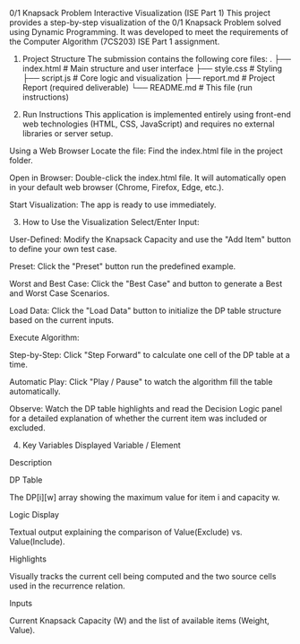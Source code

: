 0/1 Knapsack Problem Interactive Visualization (ISE Part 1)
This project provides a step-by-step visualization of the 0/1 Knapsack Problem solved using Dynamic Programming. It was developed to meet the requirements of the Computer Algorithm (7CS203) ISE Part 1 assignment.

1. Project Structure
The submission contains the following core files:
.
├── index.html        # Main structure and user interface
├── style.css         # Styling
├── script.js         # Core logic and visualization 
├── report.md         # Project Report (required deliverable)
└── README.md         # This file (run instructions)

2. Run Instructions
This application is implemented entirely using front-end web technologies (HTML, CSS, JavaScript) and requires no external libraries or server setup.

Using a Web Browser
Locate the file: Find the index.html file in the project folder.

Open in Browser: Double-click the index.html file. It will automatically open in your default web browser (Chrome, Firefox, Edge, etc.).

Start Visualization: The app is ready to use immediately.

3. How to Use the Visualization
Select/Enter Input:

User-Defined: Modify the Knapsack Capacity and use the "Add Item" button to define your own test case.

Preset: Click the "Preset" button run the predefined example.

Worst and Best Case: Click the "Best Case" and button to generate a Best and Worst Case Scenarios.

Load Data: Click the "Load Data" button to initialize the DP table structure based on the current inputs.

Execute Algorithm:

Step-by-Step: Click "Step Forward" to calculate one cell of the DP table at a time.

Automatic Play: Click "Play / Pause" to watch the algorithm fill the table automatically.

Observe: Watch the DP table highlights and read the Decision Logic panel for a detailed explanation of whether the current item was included or excluded.

4. Key Variables Displayed
Variable / Element

Description

DP Table

The DP[i][w] array showing the maximum value for item i and capacity w.

Logic Display

Textual output explaining the comparison of Value(Exclude) vs. Value(Include).

Highlights

Visually tracks the current cell being computed and the two source cells used in the recurrence relation.

Inputs

Current Knapsack Capacity (W) and the list of available items (Weight, Value).